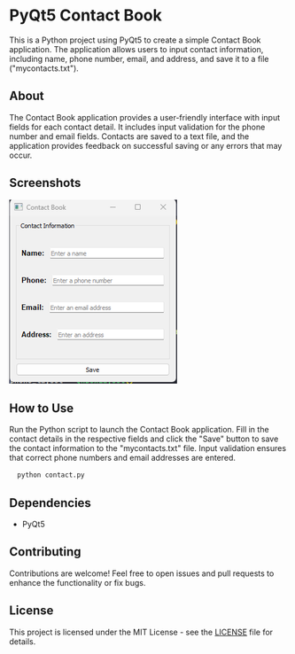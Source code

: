 <!DOCTYPE html>
<html>

<body>

  <h1>PyQt5 Contact Book</h1>

  <p>This is a Python project using PyQt5 to create a simple Contact Book application. The application allows users to input contact information, including name, phone number, email, and address, and save it to a file ("mycontacts.txt").</p>

  <h2>About</h2>

  <p>The Contact Book application provides a user-friendly interface with input fields for each contact detail. It includes input validation for the phone number and email fields. Contacts are saved to a text file, and the application provides feedback on successful saving or any errors that may occur.</p>

  <h2>Screenshots</h2>

  <img src='program.png' alt='program'>

  <h2>How to Use</h2>

  <p>Run the Python script to launch the Contact Book application. Fill in the contact details in the respective fields and click the "Save" button to save the contact information to the "mycontacts.txt" file. Input validation ensures that correct phone numbers and email addresses are entered.</p>

  ```python
    python contact.py
  ```

  <h2>Dependencies</h2>

  <ul>
      <li>PyQt5</li>
  </ul>

  <h2>Contributing</h2>

  <p>Contributions are welcome! Feel free to open issues and pull requests to enhance the functionality or fix bugs.</p>

  <h2>License</h2>

  <p>This project is licensed under the MIT License - see the <a href="LICENSE">LICENSE</a> file for details.</p>

</body>

</html>
